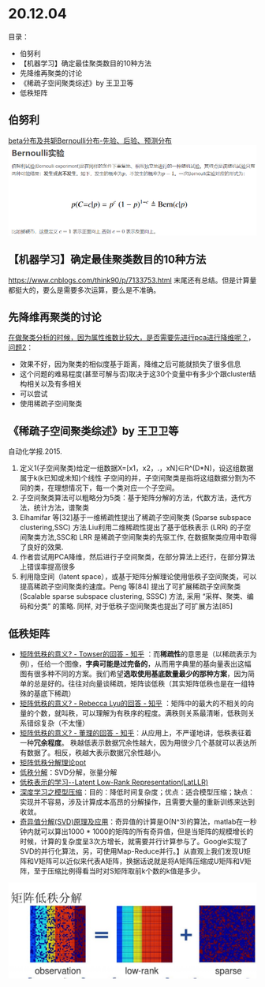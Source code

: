 # 20.12.04
目录：
 - 伯努利
 - 【机器学习】确定最佳聚类数目的10种方法
 - 先降维再聚类的讨论
 - 《稀疏子空间聚类综述》by 王卫卫等
 - 低秩矩阵

## 伯努利
[beta分布及共轭Bernoulli分布-先验、后验、预测分布](https://blog.csdn.net/qy20115549/article/details/53307535)
![](21-01-04_md_files/image1.png?v=1&type=image)

## 【机器学习】确定最佳聚类数目的10种方法
https://www.cnblogs.com/think90/p/7133753.html
末尾还有总结。但是计算量都挺大的，要么是需要多次运算，要么是不准确。

## 先降维再聚类的讨论
[在做聚类分析的时候，因为属性维数比较大，是否需要先进行pca进行降维呢？](https://www.zhihu.com/question/30659703)，[问题2](https://www.applysquare.com/topic-cn/RaHJ2GGrj/)：
 - 效果不好，因为聚类的相似度基于距离，降维之后可能就损失了很多信息
 - 这个问题的难易程度(甚至可解与否)取决于这30个变量中有多少个跟cluster结构相关以及有多相关
 - 可以尝试
 - 使用稀疏子空间聚类
 
##   《稀疏子空间聚类综述》by 王卫卫等
自动化学报.2015.

1. 定义1(子空间聚类)给定一组数据X=[x1，x2，.，xN]∈R^(D*N)，设这组数据属于k(k已知或未知)个线性
子空间的并，子空间聚类是指将这组数据分割为不同的类，在理想情况下，每一个类对应一个子空间。
2. 子空间聚类算法可以粗略分为5类：基于矩阵分解的方法，代数方法，迭代方法，统计方法，谱聚类
3. Elhamifar 等[32]基于一维稀疏性提出了稀疏子空间聚类 (Sparse subspace clustering,SSC) 方法.Liu利用二维稀疏性提出了基于低秩表示 (LRR) 的子空间聚类方法,SSC和 LRR 是稀疏子空间聚类的先驱工作, 在数据聚类应用中取得了良好的效果.
4. 作者尝试用PCA降维，然后进行子空间聚类，在部分算法上还行，在部分算法上错误率提高很多
5. 利用隐空间（latent space），或基于矩阵分解理论使用低秩子空间聚类，可以提高稀疏子空间聚类的速度。Peng 等[84] 提出了可扩展稀疏子空间聚类 (Scalable sparse subspace clustering, SSSC) 方法, 采用 “采样、聚类、编码和分类” 的策略. 同样, 对于低秩子空间聚类也提出了可扩展方法[85]

## 低秩矩阵

 - [矩阵低秩的意义? - Towser的回答 - 知乎](https://www.zhihu.com/question/28630628/answer/80090557) ：而**稀疏性**的意思是（以稀疏表示为例），任给一个图像，**字典可能是过完备的**，从而用字典里的基向量表出这幅图有很多种不同的方案。我们希望**选取使用基底数量最少的那种方案**，因为简单的总是好的。往往对向量谈稀疏，矩阵谈低秩（其实矩阵低秩也是在一组特殊的基底下稀疏）
 - [矩阵低秩的意义? - Rebecca Lyu的回答 - 知乎](https://www.zhihu.com/question/28630628/answer/88043360) ：矩阵中的最大的不相关的向量的个数，就叫秩，可以理解为有秩序的程度。满秩则关系最清晰，低秩则关系错综复杂（不太懂）
 - [矩阵低秩的意义? - 董理的回答 - 知乎](https://www.zhihu.com/question/28630628/answer/80128827)：从应用上，不严谨地讲，低秩表征着一种**冗余程度**。  秩越低表示数据冗余性越大，因为用很少几个基就可以表达所有数据了。相反，秩越大表示数据冗余性越小。
 -  [矩阵低秩分解理论ppt](https://wenku.baidu.com/view/7128ca3014791711cc791765.html)
 -  [低秩分解](https://www.cnblogs.com/missidiot/p/9869182.html)：SVD分解，张量分解
 -  [低秩表示的学习--Latent Low-Rank Representation(LatLLR)](https://blog.csdn.net/zzq060143/article/details/89876694)
 -  [深度学习之模型压缩](https://www.cnblogs.com/jimchen1218/p/11957885.html)：目的：降低时间复杂度；优点：适合模型压缩；缺点：实现并不容易，涉及计算成本高昂的分解操作，且需要大量的重新训练来达到收敛。
 - [奇异值分解(SVD)原理及应用](https://www.cnblogs.com/tianqizhi/p/9745913.html)：奇异值的计算是O(N^3)的算法，matlab在一秒钟内就可以算出1000 * 1000的矩阵的所有奇异值，但是当矩阵的规模增长的时候，计算的复杂度呈3次方增长，就需要并行计算参与了。Google实现了SVD的并行化算法，另，可使用Map-Reduce并行。】从直观上我们发现U矩阵和V矩阵可以近似来代表A矩阵，换据话说就是将A矩阵压缩成U矩阵和V矩阵，至于压缩比例得看当时对S矩阵取前k个数的k值是多少。

![](21-01-04_md_files/image2.png?v=1&type=image)


